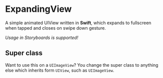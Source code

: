 # ExpandingView
A simple animated UIView written in **Swift**, which expands to fullscreen when tapped and closes on swipe down gesture.

*Usage in Storyboards is supported!*

## Super class

Want to use this on a `UIImageView`? You change the super class to anything else which inherits form `UIView`, such as `UIImageView`.
